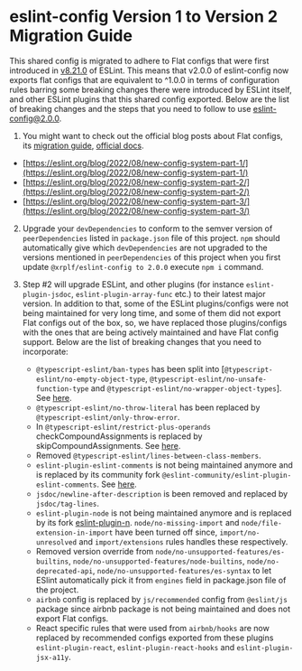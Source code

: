 # eslint-config Version 1 to Version 2 Migration Guide
This shared config is migrated to adhere to Flat configs that were first introduced in [v8.21.0](https://eslint.org/blog/2022/08/eslint-v8.21.0-released/) of ESLint. This means that v2.0.0 of eslint-config now exports flat configs that are equivalent to ^1.0.0 in terms of configuration rules barring some breaking changes there were introduced by ESLint itself, and other ESLint plugins that this shared config exported. Below are the list of breaking changes and the steps that you need to follow to use eslint-config@2.0.0.

 1. You might want to check out the official blog posts about Flat configs, its [migration guide](https://eslint.org/docs/latest/use/configure/migration-guide), [official docs](https://eslint.org/docs/latest/user-guide/configuring/configuration-files-new).

 -  [https://eslint.org/blog/2022/08/new-config-system-part-1/](https://eslint.org/blog/2022/08/new-config-system-part-1/)
 - [https://eslint.org/blog/2022/08/new-config-system-part-2/](https://eslint.org/blog/2022/08/new-config-system-part-2/)
- [https://eslint.org/blog/2022/08/new-config-system-part-3/](https://eslint.org/blog/2022/08/new-config-system-part-3/)

 2. Upgrade your `devDependencies`  to conform to the semver version of  `peerDependencies` listed in `package.json` file of this project. `npm` should automatically give which `devDependencies` are not upgraded to the versions mentioned in `peerDependencies` of this project when you first update `@xrplf/eslint-config to 2.0.0` execute `npm i` command.


 3. Step #2 will upgrade ESLint, and other plugins (for instance `eslint-plugin-jsdoc`, `eslint-plugin-array-func` 
	etc.) to their latest major version. In addition to that, some of the ESLint plugins/configs were not being 
	maintained for very long time, and some of them did not export Flat configs out of the box, so, we have replaced those plugins/configs with the ones that are being actively maintained and have Flat config support. Below are the list of breaking changes that you need to incorporate:

	 - `@typescript-eslint/ban-types` has been split into [`@typescript-eslint/no-empty-object-type`, `@typescript-eslint/no-unsafe-function-type` and `@typescript-eslint/no-wrapper-object-types`]. See [here](https://typescript-eslint.io/rules/ban-types/).
	 - `@typescript-eslint/no-throw-literal` has been replaced by `@typescript-eslint/only-throw-error`.
	 - In `@typescript-eslint/restrict-plus-operands` checkCompoundAssignments is replaced by  skipCompoundAssignments. See [here](https://typescript-eslint.io/blog/announcing-typescript-eslint-v6/#rule-breaking-changes).
	 - Removed `@typescript-eslint/lines-between-class-members`.
	 - `eslint-plugin-eslint-comments` is not being maintained anymore and is replaced by its community fork `@eslint-community/eslint-plugin-eslint-comments`. See [here](https://eslint-community.github.io/eslint-plugin-eslint-comments/).
	 - `jsdoc/newline-after-description` is been removed and replaced by `jsdoc/tag-lines`.
	 - `eslint-plugin-node` is not being maintained anymore and is replaced by its fork [eslint-plugin-n](https://www.npmjs.com/package/eslint-plugin-n). `node/no-missing-import` and `node/file-extension-in-import` have been turned off since, `import/no-unresolved` and `import/extensions` rules handles these respectively.
	 - Removed version override from `node/no-unsupported-features/es-builtins`, `node/no-unsupported-features/node-builtins`, `node/no-deprecated-api`, `node/no-unsupported-features/es-syntax` to let ESlint automatically pick it from `engines` field in package.json file of the project.
	 - `airbnb` config is replaced by `js/recommended` config from `@eslint/js` package since airbnb package is not being maintained and does not export Flat configs.
	 - React specific rules that were used from `airbnb/hooks` are now replaced by recommended configs exported from these plugins `eslint-plugin-react`, `eslint-plugin-react-hooks` and `eslint-plugin-jsx-a11y`.

